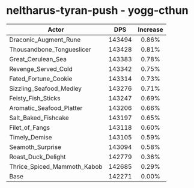 # neltharus-tyran-push - yogg-cthun
| Actor | DPS | Increase |
|---|:---:|:---:|
|Draconic_Augment_Rune|143494|0.86%|
|Thousandbone_Tongueslicer|143428|0.81%|
|Great_Cerulean_Sea|143383|0.78%|
|Revenge_Served_Cold|143342|0.75%|
|Fated_Fortune_Cookie|143314|0.73%|
|Sizzling_Seafood_Medley|143276|0.71%|
|Feisty_Fish_Sticks|143247|0.69%|
|Aromatic_Seafood_Platter|143206|0.66%|
|Salt_Baked_Fishcake|143197|0.65%|
|Filet_of_Fangs|143118|0.60%|
|Timely_Demise|143105|0.59%|
|Seamoth_Surprise|143094|0.58%|
|Roast_Duck_Delight|142779|0.36%|
|Thrice_Spiced_Mammoth_Kabob|142685|0.29%|
|Base|142271|0.00%|
